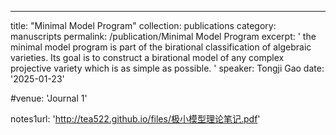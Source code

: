 ---
title: "Minimal Model Program"
collection: publications
category: manuscripts
permalink: /publication/Minimal Model Program
excerpt: ' the minimal model program is part of the birational classification of algebraic varieties. Its goal is to construct a birational model of any complex projective variety which is as simple as possible. '
speaker: Tongji Gao
date: '2025-01-23'

 #venue: 'Journal 1'

notes1url: 'http://tea522.github.io/files/极小模型理论笔记.pdf'